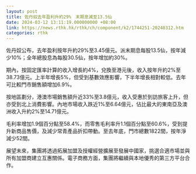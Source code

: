 ```yaml
---
layout: post
title: 佐丹奴去年盈利升約29%　末期息減至13.5仙
date: 2024-03-12 13:11:19.000000000 +08:00
link: https://news.rthk.hk/rthk/ch/component/k2/1744251-20240312.htm
categories: rthk
---
```


佐丹奴公布，去年盈利按年升約29%至3.45億元。派末期息每股13.5仙，按年減少10%；全年總股息為每股30.5仙，按年增加約30%。

期內，按固定匯率計算的收入增長約4%，兌換至港元後，收入按年升約2%至38.73億元。上半年增長5%，但受到基數效應影響，下半年增長相對較低。去年可比較門市銷售額增加6.9%。

按地區劃分，港澳市場銷售額升近33%至3.8億元，收入受惠於到訪旅客上升，但亦受到北上消費影響。內地市場收入跌近1%至6.64億元，佔比最大的東南亞及澳洲收入升約2%至14.71億元。

毛利率增加1.9個百分點至58.4%，而零售毛利率升1.1個百分點至60.6%，受到提升新商品售價，及減少常青產品折扣帶動。至去年底，門市總數1822間，按年淨減少52間。

展望未來，集團將透過拓展加盟及授權經營擴展至發展中國家，挑選合適市場並與所有加盟商建立互惠關係。電子商務方面，集團將繼續與本地優秀的第三方平台合作。
